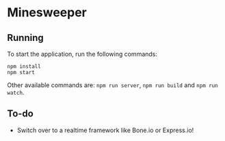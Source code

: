 # Minesweeper

## Running

To start the application, run the following commands:

```
npm install
npm start
```

Other available commands are: `npm run server`, `npm run build` and `npm
run watch`.

## To-do
* Switch over to a realtime framework like Bone.io or Express.io!
